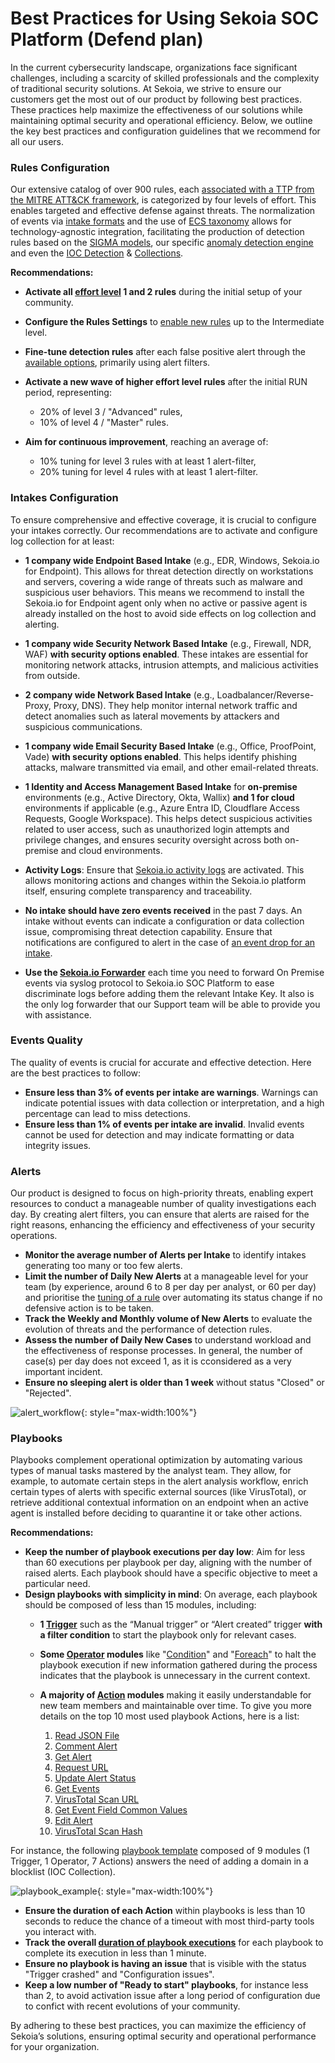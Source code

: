 # Best Practices for Using Sekoia SOC Platform (Defend plan)

In the current cybersecurity landscape, organizations face significant challenges, including a scarcity of skilled professionals and the complexity of traditional security solutions. At Sekoia, we strive to ensure our customers get the most out of our product by following best practices. These practices help maximize the effectiveness of our solutions while maintaining optimal security and operational efficiency. Below, we outline the key best practices and configuration guidelines that we recommend for all our users.

### Rules Configuration

Our extensive catalog of over 900 rules, each [associated with a TTP from the MITRE ATT&CK framework](../xdr/features/detect/built_in_detection_rules.md), is categorized by four levels of effort. This enables targeted and effective defense against threats. The normalization of events via [intake formats](https://github.com/SEKOIA-IO/intake-formats/blob/main/doc/structured_event.md) and the use of [ECS taxonomy](https://www.elastic.co/guide/en/ecs/current/ecs-reference.html) allows for technology-agnostic integration, facilitating the production of detection rules based on the [SIGMA models](../xdr/features/detect/sigma.md), our specific [anomaly detection engine](../xdr/features/detect/anomaly.md) and even the [IOC Detection](../xdr/features/detect/iocdetection.md) & [Collections](../xdr/features/detect/ioccollections.md).

**Recommendations:**

- **Activate all [effort level](../xdr/features/detect/rules_catalog.md#effort-level) 1 and 2 rules** during the initial setup of your community.

- **Configure the Rules Settings** to [enable new rules](../xdr/features/detect/rules_catalog.md#automatically) up to the Intermediate level.

- **Fine-tune detection rules** after each false positive alert through the [available options](../xdr/features/detect/rules_catalog.md#limiting-the-scope-of-a-rule), primarily using alert filters.

- **Activate a new wave of higher effort level rules** after the initial RUN period, representing:

    - 20% of level 3 / "Advanced" rules,
    - 10% of level 4 / "Master" rules.

- **Aim for continuous improvement**, reaching an average of:

    -  10% tuning for level 3 rules with at least 1 alert-filter,
    -  20% tuning for level 4 rules with at least 1 alert-filter.

### Intakes Configuration

To ensure comprehensive and effective coverage, it is crucial to configure your intakes correctly. Our recommendations are to activate and configure log collection for at least:

- **1 company wide Endpoint Based Intake** (e.g., EDR, Windows, Sekoia.io for Endpoint). This allows for threat detection directly on workstations and servers, covering a wide range of threats such as malware and suspicious user behaviors. This means we recommend to install the Sekoia.io for Endpoint agent only when no active or passive agent is already installed on the host to avoid side effects on log collection and alerting.
- **1 company wide Security Network Based Intake** (e.g., Firewall, NDR, WAF) **with security options enabled**. These intakes are essential for monitoring network attacks, intrusion attempts, and malicious activities from outside.
- **2 company wide Network Based Intake** (e.g., Loadbalancer/Reverse-Proxy, Proxy, DNS). They help monitor internal network traffic and detect anomalies such as lateral movements by attackers and suspicious communications.
- **1 company wide Email Security Based Intake** (e.g., Office, ProofPoint, Vade) **with security options enabled**. This helps identify phishing attacks, malware transmitted via email, and other email-related threats.
- **1 Identity and Access Management Based Intake** for **on-premise** environments (e.g., Active Directory, Okta, Wallix) **and 1 for cloud** environments if applicable (e.g., Azure Entra ID, Cloudflare Access Requests, Google Workspace). This helps detect suspicious activities related to user access, such as unauthorized login attempts and privilege changes, and ensures security oversight across both on-premise and cloud environments.
- **Activity Logs**: Ensure that [Sekoia.io activity logs](../integration/categories/applicative/sekoiaio_activity_logs.md) are activated. This allows monitoring actions and changes within the Sekoia.io platform itself, ensuring complete transparency and traceability.
- **No intake should have zero events received** in the past 7 days. An intake without events can indicate a configuration or data collection issue, compromising threat detection capability. Ensure that notifications are configured to alert in the case of [an event drop for an intake](./notifications-Examples.md#intakes).

- **Use the [Sekoia.io Forwarder](../integration/ingestion_methods/syslog/sekoiaio_forwarder.md)** each time you need to forward On Premise events via syslog protocol to Sekoia.io SOC Platform to ease discriminate logs before adding them the relevant Intake Key. It also is the only log forwarder that our Support team will be able to provide you with assistance.


### Events Quality

The quality of events is crucial for accurate and effective detection. Here are the best practices to follow:

- **Ensure less than 3% of events per intake are warnings**. Warnings can indicate potential issues with data collection or interpretation, and a high percentage can lead to miss detections.
- **Ensure less than 1% of events per intake are invalid**. Invalid events cannot be used for detection and may indicate formatting or data integrity issues.

### Alerts

Our product is designed to focus on high-priority threats, enabling expert resources to conduct a manageable number of quality investigations each day. By creating alert filters, you can ensure that alerts are raised for the right reasons, enhancing the efficiency and effectiveness of your security operations.

- **Monitor the average number of Alerts per Intake** to identify intakes generating too many or too few alerts.
- **Limit the number of Daily New Alerts** at a manageable level for your team (by experience, around 6 to 8 per day per analyst, or 60 per day) and prioritise the [tuning of a rule](../xdr/features/investigate/alerts.md#create-an-alert-filter) over automating its status change if no defensive action is to be taken.
- **Track the Weekly and Monthly volume of New Alerts** to evaluate the evolution of threats and the performance of detection rules.
- **Assess the number of Daily New Cases** to understand workload and the effectiveness of response processes. In general, the number of case(s) per day does not exceed 1, as it is cconsidered as a very important incident.
- **Ensure no sleeping alert is older than 1 week** without status "Closed" or "Rejected".

![alert_workflow](/assets/operation_center/alerts/alert_workflow.png){: style="max-width:100%"}

### Playbooks

Playbooks complement operational optimization by automating various types of manual tasks mastered by the analyst team. They allow, for example, to automate certain steps in the alert analysis workflow, enrich certain types of alerts with specific external sources (like VirusTotal), or retrieve additional contextual information on an endpoint when an active agent is installed before deciding to quarantine it or take other actions.

**Recommendations:**

- **Keep the number of playbook executions per day low**: Aim for less than 60 executions per playbook per day, aligning with the number of raised alerts. Each playbook should have a specific objective to meet a particular need.
- **Design playbooks with simplicity in mind**: On average, each playbook should be composed of less than 15 modules, including:
    - **1 [Trigger](../xdr/features/automate/triggers.md)** such as the “Manual trigger” or “Alert created” trigger **with a filter condition** to start the playbook only for relevant cases.
    - **Some [Operator](../xdr/features/automate/operators.md) modules** like "[Condition](../xdr/features/automate/operators.md#condition)" and "[Foreach](../xdr/features/automate/operators.md#foreach)" to halt the playbook execution if new information gathered during the process indicates that the playbook is unnecessary in the current context.
    - **A majority of [Action](../xdr/features/automate/actions.md) modules** making it easily understandable for new team members and maintainable over time. To give you more details on the top 10 most used playbook Actions, here is a list:

        1. [Read JSON File](../integration/action_library/generic/fileutils.md#read-json-file)
        2. [Comment Alert](../integration/action_library/generic/sekoia-io.md#comment-alert)
        3. [Get Alert](../integration/action_library/generic/sekoia-io.md#get-alert)
        4. [Request URL](../integration/action_library/generic/http.md#request-url)
        5. [Update Alert Status](../integration/action_library/generic/sekoia-io.md#update-alert-status)
        6. [Get Events](../integration/action_library/generic/sekoia-io.md#get-events)
        7. [VirusTotal Scan URL](../integration/action_library/threat_intelligence/virustotal.md#scan-url)
        8. [Get Event Field Common Values](../integration/action_library/generic/sekoia-io.md#get-event-field-common-values)
        9. [Edit Alert](../integration/action_library/generic/sekoia-io.md#edit-alert)
        10. [VirusTotal Scan Hash](../integration/action_library/threat_intelligence/virustotal.md#scan-hash)

For instance, the following [playbook template](../xdr/features/automate/build-playbooks.md#templates) composed of 9 modules (1 Trigger, 1 Operator, 7 Actions) answers the need of adding a domain in a blocklist (IOC Collection).

![playbook_example](/assets/getting_started/playbook_example.png){: style="max-width:100%"}

- **Ensure the duration of each Action** within playbooks is less than 10 seconds to reduce the chance of a timeout with most third-party tools you interact with.
- **Track the overall [duration of playbook executions](../xdr/features/automate/navigate-playbooks.md#playbook-runs)** for each playbook to complete its execution in less than 1 minute.
- **Ensure no playbook is having an issue** that is visible with the status "Trigger crashed" and "Configuration issues".
- **Keep a low number of "Ready to start" playbooks**, for instance less than 2, to avoid activation issue after a long period of configuration due to confict with recent evolutions of your community.

By adhering to these best practices, you can maximize the efficiency of Sekoia’s solutions, ensuring optimal security and operational performance for your organization.
